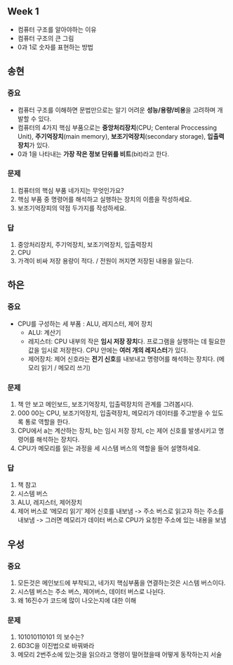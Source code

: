 ## Week 1

- 컴퓨터 구조를 알아야하는 이유
- 컴퓨터 구조의 큰 그림
- 0과 1로 숫자를 표현하는 방법

## 송현
### 중요
- 컴퓨터 구조를 이해하면 문법만으로는 알기 어려운 **성능/용량/비용**을 고려하며 개발할 수 있다.
- 컴퓨터의 4가지 핵심 부품으로는 **중앙처리장치**(CPU; Centeral Proccessing Unit), **주기억장치**(main memory), **보조기억장치**(secondary storage), **입출력장치**가 있다.
- 0과 1을 나타내는 **가장 작은 정보 단위를 비트**(bit)라고 한다.

### 문제
1. 컴퓨터의 핵심 부품 네가지는 무엇인가요?
2. 핵심 부품 중 명령어를 해석하고 실행하는 장치의 이름을 작성하세요.
3. 보조기억장피의 약점 두가지를 작성하세요.

### 답
1. 중앙처리장치, 주기억장치, 보조기억장치, 입출력장치
2. CPU
3. 가격이 비싸 저장 용량이 적다. / 전원이 꺼지면 저장된 내용을 잃는다.


## 하은

### 중요
- CPU를 구성하는 세 부품 : ALU, 레지스터, 제어 장치
  - ALU: 계산기 
  - 레지스터: CPU 내부의 작은 **임시 저장 장치**다. 프로그램을 실행하는 데 필요한 값을 임시로 저장한다. CPU 안에는 **여러 개의 레지스터**가 있다. 
  - 제어장치: 제어 신호라는 **전기 신호**를 내보내고 명령어를 해석하는 장치다. (메모리 읽기 / 메모리 쓰기)
  
### 문제

1. 책 안 보고 메인보드, 보조기억장치, 입출력장치의 관계를 그려봅시다.
2. 000 00는 CPU, 보조기억장치, 입출력장치, 메모리가 데이터를 주고받을 수 있도록 통로 역할을 한다. 
3. CPU에서 a는 계산하는 장치, b는 임시 저장 장치, c는 제어 신호를 발생시키고 명령어를 해석하는 장치다.
4. CPU가 메모리를 읽는 과정을 세 시스템 버스의 역할을 들어 설명하세요.

### 답

1. 책 참고
2. 시스템 버스
3. ALU, 레지스터, 제어장치
4. 제어 버스로 ‘메모리 읽기’ 제어 신호를 내보냄 -> 주소 버스로 읽고자 하는 주소를 내보냄 -> 그러면 메모리가 데이터 버스로 CPU가 요청한 주소에 있는 내용을 보냄

## 우성

### 중요

1. 모든것은 메인보드에 부착되고, 네가지 핵심부품을 연결하는것은 시스템 버스이다.
2. 시스템 버스는 주소 버스, 제어버스, 데이터 버스로 나뉜다.
3. 왜 16진수가 코드에 많이 나오는지에 대한 이해

### 문제

1. 101010110101 의 보수는?
2. 6D3C을 이진법으로 바꿔봐라
3. 메모리 2번주소에 있는것을 읽으라고 명령이 떨어졌을때 어떻게 동작하는지 서술
